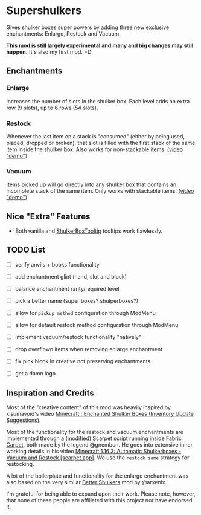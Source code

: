 # Supershulkers

Gives shulker boxes super powers by adding three new exclusive enchantments: Enlarge, Restock and Vacuum.

**This mod is still largely experimental and many and big changes may still happen.** It's also my first mod. =D

## Enchantments

### Enlarge

Increases the number of slots in the shulker box. Each level adds an extra row (9 slots), up to 6 rows (54 slots).

### Restock

Whenever the last item on a stack is "consumed" (either by being used, placed, dropped or broken), that slot is filled with the first stack of the same item inside the shulker box. Also works for non-stackable items. [(video "demo")](https://youtu.be/sEQPMNN5UGk?t=1273)

### Vacuum

Items picked up will go directly into any shulker box that contains an incomplete stack of the same item. Only works with stackable items. [(video "demo")](https://youtu.be/sEQPMNN5UGk?t=461)


## Nice "Extra" Features

- Both vanilla and [ShulkerBoxTooltip](https://github.com/MisterPeModder/ShulkerBoxTooltip) tooltips work flawlessly. 


## TODO List

- [ ] verify anvils + books functionality
- [ ] add enchantment glint (hand, slot and block)
- [ ] balance enchantment rarity/required level
- [ ] pick a better name (super boxes? shulperboxes?)
- [ ] allow for `pickup_method` configuration through ModMenu
- [ ] allow for default restock method configuration through ModMenu
- [ ] implement vacuum/restock functionality "natively"
- [ ] drop overflown items when removing enlarge enchantment
- [ ] fix pick block in creative not preserving enchantments
- [ ] get a damn logo


## Inspiration and Credits

Most of the "creative content" of this mod was heavily inspired by xisumavoid's video [Minecraft : Enchanted Shulker Boxes (Inventory Update Suggestions)](https://youtu.be/FMu8T8KriQY).

Most of the functionality for the restock and vacuum enchantments are implemented through a ([modified](https://github.com/rmobis/supershulkers/blob/master/src/main/resources/assets/supershulkers/scripts/supershulkers.sc)) [Scarpet script](https://github.com/gnembon/scarpet/blob/master/programs/survival/shulkerboxes.sc) running inside [Fabric Carpet](https://github.com/gnembon/fabric-carpet), both made by the legend @gnembon. He goes into extensive inner working details in his video [Minecraft 1.16.3: Automatic Shulkerboxes - Vacuum and Restock [scarpet app]](https://youtu.be/sEQPMNN5UGk). We use the `restock same` strategy for restocking.

A lot of the boilerplate and functionality for the enlarge enchantment was also based on the very similar [Better Shulkers](https://github.com/arxenix/better-shulkers) mod by @arxenix. 

I'm grateful for being able to expand upon their work. Please note, however, that none of these people are affiliated with this project nor have endorsed it.
